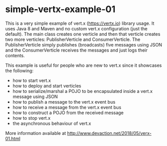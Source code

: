 # simple-vertx-example-01

This is a very simple example of vert.x (https://vertx.io) library usage.
It uses Java 8 and Maven and no custom vert.x configuration (just the default).
The main class creates one verticle and then that verticle creates two more verticles: PublisherVerticle and ConsumerVerticle.
The PublisherVerticle simply publishes (broadcasts) five messages using JSON and the ConsumerVerticle receives the messages and just logs their contents.

This example is useful for people who are new to vert.x since it showcases the following:
- how to start vert.x
- how to deploy and start verticles
- how to serialize/marshal a POJO to be encapsulated inside a vert.x message using JSON
- how to publish a message to the vert.x event bus
- how to receive a message from the vert.x event bus
- how to construct a POJO from the received message
- how to stop vert.x
- the asynchronous behaviour of vert.x

More information available at http://www.devaction.net/2018/05/verx-01.html 
